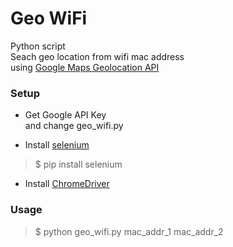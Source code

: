 # Geo WiFi

Python script <br/>
Seach geo location from wifi mac address <br/>
using [Google Maps Geolocation API](https://developers.google.com/maps/documentation/geolocation/intro) <br/>

### Setup
- Get Google API Key <br/>
  and change geo_wifi.py <br/>

- Install [selenium](https://pypi.python.org/pypi/selenium) <br/>
> $ pip install selenium <br/>

- Install [ChromeDriver](https://sites.google.com/a/chromium.org/chromedriver/home) <br/>

### Usage
> $ python geo_wifi.py mac_addr_1 mac_addr_2
